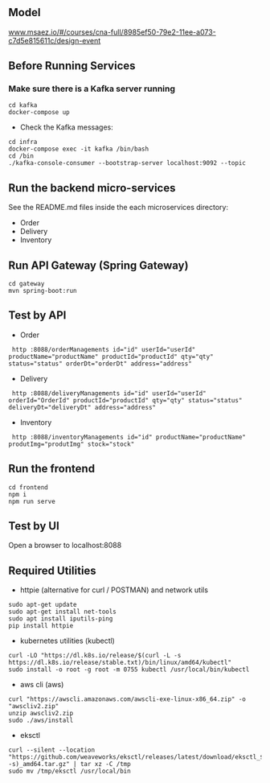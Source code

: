 # 

## Model
www.msaez.io/#/courses/cna-full/8985ef50-79e2-11ee-a073-c7d5e815611c/design-event

## Before Running Services
### Make sure there is a Kafka server running
```
cd kafka
docker-compose up
```
- Check the Kafka messages:
```
cd infra
docker-compose exec -it kafka /bin/bash
cd /bin
./kafka-console-consumer --bootstrap-server localhost:9092 --topic
```

## Run the backend micro-services
See the README.md files inside the each microservices directory:

- Order
- Delivery
- Inventory


## Run API Gateway (Spring Gateway)
```
cd gateway
mvn spring-boot:run
```

## Test by API
- Order
```
 http :8088/orderManagements id="id" userId="userId" productName="productName" productId="productId" qty="qty" status="status" orderDt="orderDt" address="address" 
```
- Delivery
```
 http :8088/deliveryManagements id="id" userId="userId" orderId="OrderId" productId="productId" qty="qty" status="status" deliveryDt="deliveryDt" address="address" 
```
- Inventory
```
 http :8088/inventoryManagements id="id" productName="productName" produtImg="produtImg" stock="stock" 
```


## Run the frontend
```
cd frontend
npm i
npm run serve
```

## Test by UI
Open a browser to localhost:8088

## Required Utilities

- httpie (alternative for curl / POSTMAN) and network utils
```
sudo apt-get update
sudo apt-get install net-tools
sudo apt install iputils-ping
pip install httpie
```

- kubernetes utilities (kubectl)
```
curl -LO "https://dl.k8s.io/release/$(curl -L -s https://dl.k8s.io/release/stable.txt)/bin/linux/amd64/kubectl"
sudo install -o root -g root -m 0755 kubectl /usr/local/bin/kubectl
```

- aws cli (aws)
```
curl "https://awscli.amazonaws.com/awscli-exe-linux-x86_64.zip" -o "awscliv2.zip"
unzip awscliv2.zip
sudo ./aws/install
```

- eksctl 
```
curl --silent --location "https://github.com/weaveworks/eksctl/releases/latest/download/eksctl_$(uname -s)_amd64.tar.gz" | tar xz -C /tmp
sudo mv /tmp/eksctl /usr/local/bin
```


